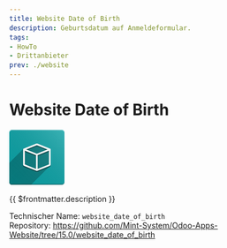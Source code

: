 ```yaml
---
title: Website Date of Birth
description: Geburtsdatum auf Anmeldeformular.
tags:
- HowTo
- Drittanbieter
prev: ./website
---
```

# Website Date of Birth
![icon_oms_box](assets/icon_oms_box.png)

{{ $frontmatter.description }}

Technischer Name: `website_date_of_birth`\
Repository: <https://github.com/Mint-System/Odoo-Apps-Website/tree/15.0/website_date_of_birth>
